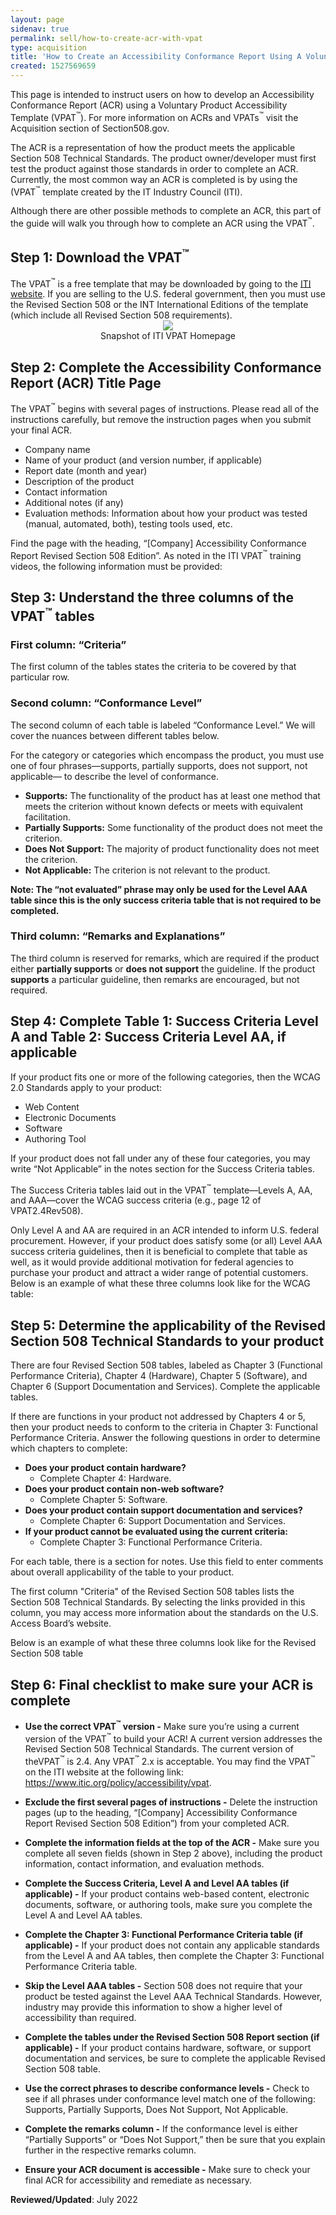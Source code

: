 ```yaml
---
layout: page
sidenav: true
permalink: sell/how-to-create-acr-with-vpat
type: acquisition
title: 'How to Create an Accessibility Conformance Report Using A Voluntary Product Accessibility Template (VPAT<sup>&trade;</sup>)'
created: 1527569659
---
```


This page is intended to instruct users on how to develop an Accessibility Conformance Report (ACR) using a Voluntary Product Accessibility Template (VPAT<sup>&trade;</sup>). For more information on ACRs and VPATs<sup>&trade;</sup> visit the Acquisition section of Section508.gov.

The ACR is a representation of how the product meets the applicable Section 508 Technical Standards. The product owner/developer must first test the product against those standards in order to complete an ACR. Currently, the most common way an ACR is completed is by using the (VPAT<sup>&trade;</sup> template created by the IT Industry Council (ITI).

Although there are other possible methods to complete an ACR, this part of the guide will walk you through how to complete an ACR using the VPAT<sup>&trade;</sup>.

## Step 1: Download the VPAT<sup>&trade;</sup>
<div class="grid-container padding-x-0">
  <div class="grid-row grid-gap">
    <div class="tablet:grid-col">The VPAT<sup>&trade;</sup> is a free template that may be downloaded by going to the <a href="https://www.itic.org/policy/accessibility/vpat">ITI website</a>. If you are selling to the U.S. federal government, then you must use the Revised Section 508 or the INT International Editions of the template  (which include all Revised Section 508 requirements).</div>
    <div class="tablet:grid-col" style="text-align: center">
        <div class="margin-top-1"><img src="https://assets.section508.gov/files/vpat-snapshot.png" aria-labelledby="vpat_snapshot" class="border-2px border-light shadow-2 padding-1"></div>
        <div class="font-mono-3xs margin-y-1"><span id="vpat_snapshot">Snapshot of ITI VPAT Homepage</span></div>
    </div>
  </div>
</div>

## Step 2: Complete the Accessibility Conformance Report (ACR) Title Page
The VPAT<sup>&trade;</sup> begins with several pages of instructions. Please read all of the instructions carefully, but remove the instruction pages when you submit your final ACR.

* Company name
* Name of your product (and version number, if applicable)
* Report date (month and year)
* Description of the product
* Contact information
* Additional notes (if any)
* Evaluation methods: Information about how your product was tested (manual, automated, both), testing tools used, etc.


Find the page with the heading, “[Company] Accessibility Conformance Report Revised Section 508 Edition”. As noted in the ITI VPAT<sup>&trade;</sup> training videos, the following information must be provided:

## Step 3: Understand the three columns of the VPAT<sup>&trade;</sup> tables
### First column: “Criteria”
The first column of the tables states the criteria to be covered by that particular row.

### Second column: “Conformance Level”
The second column of each table is labeled “Conformance Level.” We will cover the nuances between different tables below.

For the category or categories which encompass the product, you must use one of four phrases—supports, partially supports, does not support, not applicable— to describe the level of conformance.
* **Supports:** The functionality of the product has at least one method that meets the criterion without known defects or meets with equivalent facilitation.
* **Partially Supports:** Some functionality of the product does not meet the criterion.
* **Does Not Support:** The majority of product functionality does not meet the criterion.
* **Not Applicable:** The criterion is not relevant to the product.

**Note: The “not evaluated” phrase may only be used for the Level AAA table since this is the only success criteria table that is not required to be completed.**

### Third column: “Remarks and Explanations”
The third column is reserved for remarks, which are required if the product either **partially supports** or **does not support** the guideline. If the product **supports** a particular guideline, then remarks are encouraged, but not required. 

## Step 4: Complete Table 1: Success Criteria Level A and Table 2: Success Criteria Level AA, if applicable ##
If your product fits one or more of the following categories, then the WCAG 2.0 Standards apply to your product:
* Web Content
* Electronic Documents
* Software
* Authoring Tool

If your product does not fall under any of these four categories, you may write “Not Applicable” in the notes section for the Success Criteria tables.

The Success Criteria tables laid out in the VPAT<sup>&trade;</sup> template—Levels A, AA, and AAA—cover the WCAG success criteria (e.g., page 12 of VPAT2.4Rev508).

Only Level A and AA are required in an ACR intended to inform U.S. federal procurement. However, if your product does satisfy some (or all) Level AAA success criteria guidelines, then it is beneficial to complete that table as well, as it would provide additional motivation for federal agencies to purchase your product and attract a wider range of potential customers.
Below is an example of what these three columns look like for the WCAG table:



## Step 5: Determine the applicability of the Revised Section 508 Technical Standards to your product
There are four Revised Section 508 tables, labeled as Chapter 3 (Functional Performance Criteria), Chapter 4 (Hardware), Chapter 5 (Software), and Chapter 6 (Support Documentation and Services). Complete the applicable tables.

If there are functions in your product not addressed by Chapters 4 or 5, then your product needs to conform to the criteria in Chapter 3: Functional Performance Criteria. Answer the following questions in order to determine which chapters to complete:
* **Does your product contain hardware?**
  * Complete Chapter 4: Hardware.
* **Does your product contain non-web software?**
  * Complete Chapter 5: Software.
* **Does your product contain support documentation and services?**
  * Complete Chapter 6: Support Documentation and Services.
* **If your product cannot be evaluated using the current criteria:**
  * Complete Chapter 3: Functional Performance Criteria.

For each table, there is a section for notes. Use this field to enter comments about overall applicability of the table to your product.

The first column "Criteria" of the Revised Section 508 tables lists the Section 508 Technical Standards. By selecting the links provided in this column, you may access more information about the standards on the U.S. Access Board’s website.

Below is an example of what these three columns look like for the Revised Section 508 table



## Step 6: Final checklist to make sure your ACR is complete
* **Use the correct VPAT<sup>&trade;</sup> version -** Make sure you’re using a current version of the VPAT<sup>&trade;</sup> to build your ACR! A current version addresses the Revised Section 508 Technical Standards. The current version of theVPAT<sup>&trade;</sup> is 2.4. Any VPAT<sup>&trade;</sup> 2.x is acceptable. You may find the VPAT<sup>&trade;</sup> on the ITI website at the following link: https://www.itic.org/policy/accessibility/vpat.

* **Exclude the first several pages of instructions -** Delete the instruction pages (up to the heading, “[Company] Accessibility Conformance Report Revised Section 508 Edition”) from your completed ACR.

* **Complete the information fields at the top of the ACR -** Make sure you complete all seven fields (shown in Step 2 above), including the product information, contact information, and evaluation methods.

* **Complete the Success Criteria, Level A and Level AA tables (if applicable) -** If your product contains web-based content, electronic documents, software, or authoring tools, make sure you complete the Level A and Level AA tables.

* **Complete the Chapter 3: Functional Performance Criteria table (if applicable) -** If your product does not contain any applicable standards from the Level A and AA tables, then complete the Chapter 3: Functional Performance Criteria table.

* **Skip the Level AAA tables -** Section 508 does not require that your product be tested against the Level AAA Technical Standards. However, industry may provide this information to show a higher level of accessibility than required.

* **Complete the tables under the Revised Section 508 Report section (if applicable) -** If your product contains hardware, software, or support documentation and services, be sure to complete the applicable Revised Section 508 table.

* **Use the correct phrases to describe conformance levels -** Check to see if all phrases under conformance level match one of the following: Supports, Partially Supports, Does Not Support, Not Applicable.

* **Complete the remarks column -** If the conformance level is either “Partially Supports” or “Does Not Support,” then be sure that you explain further in the respective remarks column.

* **Ensure your ACR document is accessible -** Make sure to check your final ACR for accessibility and remediate as necessary.


**Reviewed/Updated**:  July 2022

 [1]: https://www.access-board.gov/guidelines-and-standards/communications-and-it/about-the-ict-refresh/final-rule
 [2]: https://www.itic.org/policy/accessibility/vpat
 [3]: {{site.baseurl}}/sell
 [4]: {{site.baseurl}}/buy/request-accessibility-information
 [5]: {{site.baseurl}}/acquisition
 